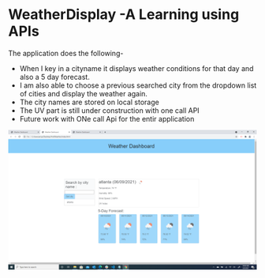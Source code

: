 # WeatherDisplay -A Learning using APIs
The application does the following-

* When I key in a cityname it displays weather conditions for that day and also a 5 day forecast.
* I am also able to choose a previous searched city  from the dropdown list of cities and display the weather again.
* The city names are stored on local storage
* The UV part is still under construction with one call API
* Future work with ONe call Api for the entir application



<img src="./WeatherDash.PNG">
